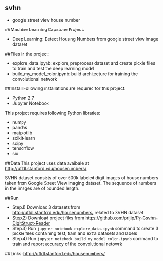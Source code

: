 ## svhn
-   google street view house number

##Machine Learning Capstone Project: 
-   Deep Learning: Detect Housing Numbers from google street view image dataset

##Files in the project:
-   explore_data.ipynb: explore, preprocess dataset and create pickle files to train and test the deep learning model
-   build_my_model_color.ipynb: build architecture for training the convolutional network

##Install
Following installations are required for this project:
-   Python 2.7
-   Jupyter Notebook

This project requires following Python libraries:
-   numpy
-   pandas
-   matplotlib
-   scikit-learn
-   scipy
-   tensorflow
-   six

##Data
This project uses data avaibale at http://ufldl.stanford.edu/housenumbers/

SVHN dataset consists of over 600k labeled digit images of house numbers taken from Google Street View imaging dataset. The sequence of numbers in the images are of bounded length.

##Run
-   Step.1) Download 3 datasets from http://ufldl.stanford.edu/housenumbers/ related to SVHN dataset
-   Step.2) Download project files from https://github.com/prijip/Py-Gsvhn-DigitStruct-Reader
-   Step.3) Run ```jupyter notebook explore_data.ipynb``` command to create 3 pickle files containing test, train and extra datasets and labels
-   Step.4) Run ```jupyter notebook build_my_model_color.ipynb``` command to train and report accuracy of the convolutional netowrk

##Links:
http://ufldl.stanford.edu/housenumbers/


